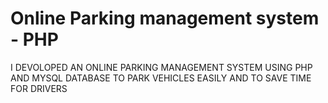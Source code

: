 # Online Parking management system - PHP

I DEVOLOPED AN ONLINE PARKING MANAGEMENT SYSTEM USING PHP AND MYSQL DATABASE TO PARK VEHICLES EASILY
AND TO SAVE TIME FOR DRIVERS
